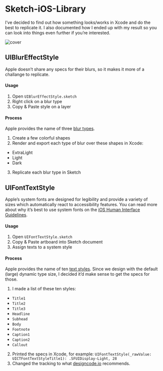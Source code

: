 # Sketch-iOS-Library
I’ve decided to find out how something looks/works in Xcode and do the best to replicate it. I also documented how I ended up with my result so you can look into things even further if you’re interested.

![cover](https://cloud.githubusercontent.com/assets/3231370/20457930/d6728fb8-ae64-11e6-910c-c51ec1d755a9.png)

## UIBlurEffectStyle
Apple doesn’t share any specs for their blurs, so it makes it more of a challange to replicate.

#### Usage

1. Open `UIBlurEffectStyle.sketch`
2. Right click on a blur type
3. Copy & Paste style on a layer

#### Process

Apple provides the name of three [blur types](https://developer.apple.com/reference/uikit/uiblureffectstyle).

1. Create a few colorful shapes
2. Render and export each type of blur over these shapes in Xcode:
  - ExtraLight
  - Light
  - Dark
3. Replicate each blur type in Sketch

## UIFontTextStyle
Apple’s system fonts are designed for legibility and provide a variety of sizes which automatically react to accessibility features. You can read more about why it’s best to use system fonts on the [iOS Human Interface Guidelines](https://developer.apple.com/ios/human-interface-guidelines/visual-design/typography/).

#### Usage

1. Open `UIFontTextStyle.sketch`
2. Copy & Paste artboard into Sketch document
3. Assign texts to a system style

#### Process

Apple provides the name of ten [text styles](https://developer.apple.com/reference/uikit/uifonttextstyle). Since we design with the default (large) dynamic type size, I decided it’d make sense to get the specs for those.

1. I made a list of these ten styles:
  - `Title1`
  - `Title2`
  - `Title3`
  - `Headline`
  - `Subhead`
  - `Body`
  - `Footnote`
  - `Caption1`
  - `Caption2`
  - `Callout`
2. Printed the specs in Xcode, for example: `UIFontTextStyle(_rawValue: UICTFontTextStyleTitle1): .SFUIDisplay-Light, 28`
3. Changed the tracking to what [designcode.io](https://designcode.io/cloud/chapter1/iOS-Tracking.jpg) recommends.
